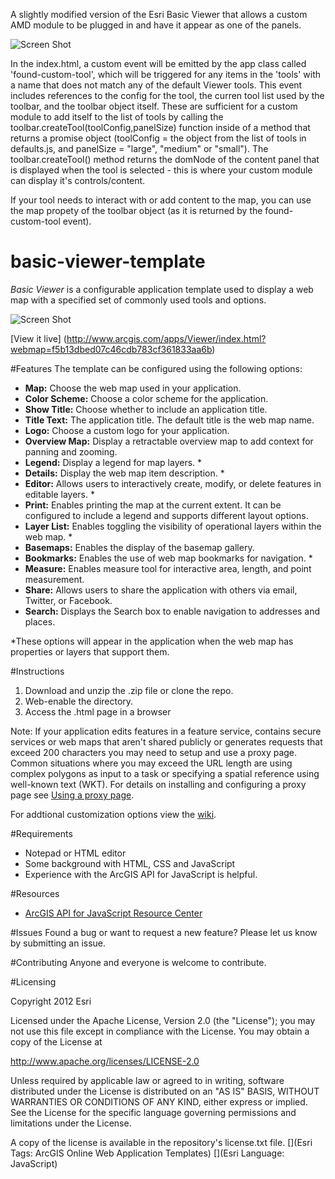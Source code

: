 A slightly modified version of the Esri Basic Viewer that allows a custom AMD module to be plugged in and have it appear as one of the panels.

![Screen Shot](https://dl.dropboxusercontent.com/u/47327582/CustomEsriViewerPreview.png)

In the index.html, a custom event will be emitted by the app class called 'found-custom-tool', which will be triggered for any items in the 'tools' with a name that does not match any of the default Viewer tools.  This event includes references to the config for the tool, the curren tool list used by the toolbar, and the toolbar object itself.  These are sufficient for a custom module to add itself to the list of tools by calling the toolbar.createTool(toolConfig,panelSize) function inside of a method that returns a promise object (toolConfig = the object from the list of tools in defaults.js, and panelSize = "large", "medium" or "small").  The toolbar.createTool() method returns the domNode of the content panel that is displayed when the tool is selected - this is where your custom module can display it's controls/content.

If your tool needs to interact with or add content to the map, you can use the map propety of the toolbar object (as it is returned by the found-custom-tool event).

basic-viewer-template
=====================

*Basic Viewer*  is a configurable application template used to display a web map with a specified set of commonly used tools and options.

![Screen Shot](https://dl.dropboxusercontent.com/u/24627279/screenshots/Viewer_screenshot.png)

[View it live] (http://www.arcgis.com/apps/Viewer/index.html?webmap=f5b13dbed07c46cdb783cf361833aa6b)

#Features
The template can be configured using the following options:

- **Map:** Choose the web map used in your application.
- **Color Scheme:** Choose a color scheme for the application.
- **Show Title:** Choose whether to include an application title. 
- **Title Text:** The application title. The default title is the web map name.
- **Logo:** Choose a custom logo for your application.
- **Overview Map:** Display a retractable overview map to add context for panning and zooming.
- **Legend:** Display a legend for map layers. *
- **Details:** Display the web map item description. *
- **Editor:** Allows users to interactively create, modify, or delete features in editable layers. *
- **Print:** Enables printing the map at the current extent. It can be configured to include a legend and supports different layout options.
- **Layer List:** Enables toggling the visibility of operational layers within the web map. *
- **Basemaps:** Enables the display of the basemap gallery. 
- **Bookmarks:** Enables the use of web map bookmarks for navigation. *
- **Measure:** Enables measure tool for interactive area, length, and point measurement.
- **Share:** Allows users to share the application with others via email, Twitter, or Facebook.
- **Search:** Displays the Search box to enable navigation to addresses and places. 


*These options will appear in the application when the web map has properties or layers that support them.



#Instructions

1. Download and unzip the .zip file or clone the repo.
2. Web-enable the directory. 
3. Access the .html page in a browser

Note: If your application edits features in a feature service, contains secure services or web maps that aren't shared publicly or generates requests that exceed 200 characters you may need to setup and use a proxy page. Common situations where you may exceed the URL length are using complex polygons as input to a task or specifying a spatial reference using well-known text (WKT). For details on installing and configuring a proxy page see [Using a proxy page](https://developers.arcgis.com/javascript/jshelp/ags_proxy.html).

For addtional customization options view the [wiki](https://github.com/Esri/basic-viewer-template/wiki). 

#Requirements

- Notepad or HTML editor
- Some background with HTML, CSS and JavaScript
- Experience with the ArcGIS API for JavaScript is helpful. 

#Resources

- [ArcGIS API for JavaScript Resource Center](http://help.arcgis.com/en/webapi/javascript/arcgis/index.html)

#Issues
Found a bug or want to request a new feature? Please let us know by submitting an issue. 

#Contributing
Anyone and everyone is welcome to contribute. 

#Licensing 

Copyright 2012 Esri

Licensed under the Apache License, Version 2.0 (the "License"); you may not use this file except in compliance with the License. You may obtain a copy of the License at

http://www.apache.org/licenses/LICENSE-2.0

Unless required by applicable law or agreed to in writing, software distributed under the License is distributed on an "AS IS" BASIS, WITHOUT WARRANTIES OR CONDITIONS OF ANY KIND, either express or implied. See the License for the specific language governing permissions and limitations under the License.

A copy of the license is available in the repository's license.txt file.
[](Esri Tags: ArcGIS Online Web Application Templates) 
[](Esri Language: JavaScript)
